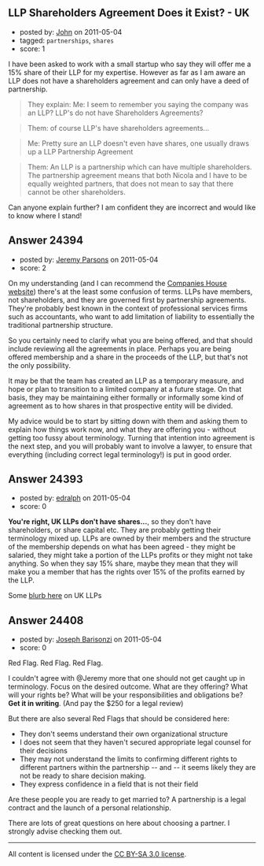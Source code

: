 ## LLP Shareholders Agreement Does it Exist? - UK

- posted by: [John](https://stackexchange.com/users/-1/10215-john) on 2011-05-04
- tagged: `partnerships`, `shares`
- score: 1

I have been asked to work with a small startup who say they will offer me a 15% share of their LLP for my expertise. However as far as I am aware an LLP does not have a shareholders agreement and can only have a deed of partnership.

>They explain: Me: I seem to remember you saying the company was an LLP? LLP's do not have Shareholders Agreements?

>Them: of course LLP's have shareholders agreements...

>Me: Pretty sure an LLP doesn't even have shares, one usually draws up a LLP Partnership Agreement

>Them: An LLP is a partnership which can have multiple shareholders. The partnership agreement means that both Nicola and I have to be equally weighted partners, that does not mean to say that there cannot be other shareholders.

Can anyone explain further? I am confident they are incorrect and would like to know where I stand!



## Answer 24394

- posted by: [Jeremy Parsons](https://stackexchange.com/users/-1/4291-jeremy-parsons) on 2011-05-04
- score: 2

<p>On my understanding (and I can recommend the <a href="http://www.companieshouse.gov.uk" rel="nofollow">Companies House website</a>) there's at the least some confusion of terms. LLPs have members, not shareholders, and they are governed first by partnership agreements. They're probably best known in the context of professional services firms such as accountants, who want to add limitation of liability to essentially the traditional partnership structure. </p>

<p>So you certainly need to clarify what you are being offered, and that should include reviewing all the agreements in place. Perhaps you are being offered membership and a share in the proceeds of the LLP, but that's not the only possibility.</p>

<p>It may be that the team has created an LLP as a temporary measure, and hope or plan to transition to a limited company at a future stage. On that basis, they may be maintaining either formally or informally some kind of agreement as to how shares in that prospective entity will be divided.</p>

<p>My advice would be to start by sitting down with them and asking them to explain how things work now, and what they are offering you - without getting too fussy about terminology. Turning that intention into agreement is the next step, and you will probably want to involve a lawyer, to ensure that everything (including correct legal terminology!) is put in good order.</p>



## Answer 24393

- posted by: [edralph](https://stackexchange.com/users/-1/9362-edralph) on 2011-05-04
- score: 0

<p><strong>You're right, UK LLPs don't have shares...</strong>, so they don't have shareholders, or share capital etc.  They are probably getting their terminology mixed up.  LLPs are owned by their members and the structure of the membership depends on what has been agreed - they might be salaried, they might take a portion of the LLPs profits or they might not take anything.  So when they say 15% share, maybe they mean that they will make you a member that has the rights over 15% of the profits earned by the LLP.</p>

<p>Some <a href="http://www.mn-group.com/ukllp.htm" rel="nofollow">blurb here</a> on UK LLPs</p>



## Answer 24408

- posted by: [Joseph Barisonzi](https://stackexchange.com/users/-1/8791-joseph-barisonzi) on 2011-05-04
- score: 0

Red Flag. Red Flag. Red Flag.


I couldn't agree with @Jeremy more that one should not get caught up in terminology. Focus on the desired outcome. What are they offering? What will your rights be? What will be your responsibilities and obligations be? **Get it in writing**. (And pay the $250 for a legal review)

But there are also several Red Flags that should be considered here:

 - They don't seems  understand their own organizational structure
 - I does not seem that they haven't secured appropriate legal counsel for their decisions
 - They may not understand the limits to confirming different rights to different partners within the partnership -- and -- it seems likely they are not be ready to share decision making.
 - They express confidence in a field that is not their field 

Are these people you are ready to get married to? A partnership is a legal contract and the launch of a personal relationship. 

There are lots of great questions on here about choosing a partner. I strongly advise checking them out.





---

All content is licensed under the [CC BY-SA 3.0 license](https://creativecommons.org/licenses/by-sa/3.0/).
